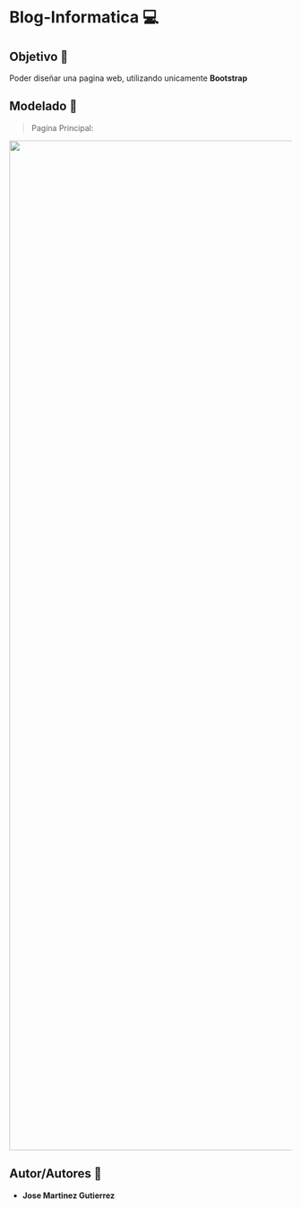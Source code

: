 # Blog-Informatica :computer:

## Objetivo :dart:
Poder diseñar una pagina web, utilizando unicamente **Bootstrap**

## Modelado :memo:
> Pagina Principal:

<img height="1800px" width="700px" src="https://github.com/martinez022jose/Blog-Informatica/blob/master/ScreenShotsReadMe/ScreenShot.png"/>

## Autor/Autores :pushpin:
* **Jose Martinez Gutierrez**
